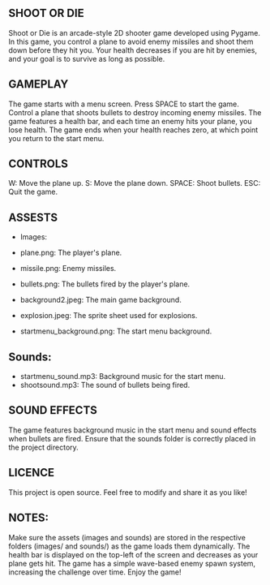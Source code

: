 ## SHOOT OR DIE
Shoot or Die is an arcade-style 2D shooter game developed using Pygame. In this game, you control a plane to avoid enemy missiles and shoot them down before they hit you. Your health decreases if you are hit by enemies, and your goal is to survive as long as possible.

## GAMEPLAY
The game starts with a menu screen. Press SPACE to start the game.
Control a plane that shoots bullets to destroy incoming enemy missiles.
The game features a health bar, and each time an enemy hits your plane, you lose health.
The game ends when your health reaches zero, at which point you return to the start menu.


## CONTROLS
W: Move the plane up.
S: Move the plane down.
SPACE: Shoot bullets.
ESC: Quit the game.


## ASSESTS
- Images:

- plane.png: The player's plane.
- missile.png: Enemy missiles.
- bullets.png: The bullets fired by the player's plane.
- background2.jpeg: The main game background.
- explosion.jpeg: The sprite sheet used for explosions.
- startmenu_background.png: The start menu background.

## Sounds:
- startmenu_sound.mp3: Background music for the start menu.
- shootsound.mp3: The sound of bullets being fired.

## SOUND EFFECTS
The game features background music in the start menu and sound effects when bullets are fired. Ensure that the sounds folder is correctly placed in the project directory.

## LICENCE
This project is open source. Feel free to modify and share it as you like!

## NOTES:
Make sure the assets (images and sounds) are stored in the respective folders (images/ and sounds/) as the game loads them dynamically.
The health bar is displayed on the top-left of the screen and decreases as your plane gets hit.
The game has a simple wave-based enemy spawn system, increasing the challenge over time.
Enjoy the game!
